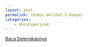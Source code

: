 ```yaml
---
layout: post
permalink: /mimpi-melihat-2-buaya/
categories:
    - Uncategorized
---
```


[Baca Selengkapnya](/10)